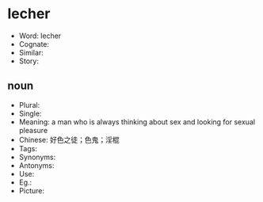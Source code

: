 # lecher

- Word: lecher
- Cognate: 
- Similar: 
- Story: 

## noun

- Plural: 
- Single: 
- Meaning: a man who is always thinking about sex and looking for sexual pleasure
- Chinese: 好色之徒；色鬼；淫棍
- Tags: 
- Synonyms: 
- Antonyms: 
- Use: 
- Eg.: 
- Picture: 

